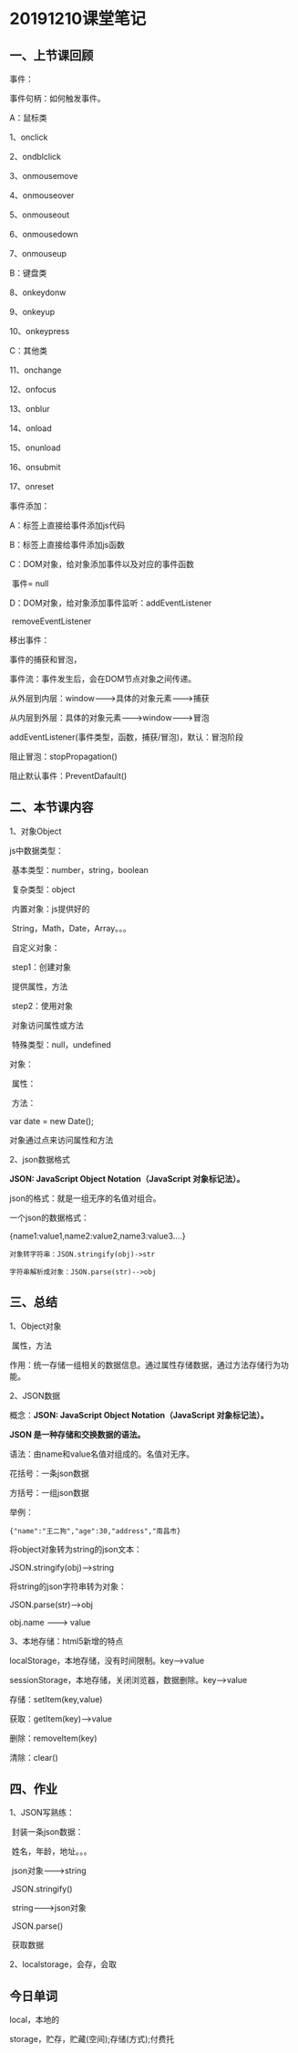 # 20191210课堂笔记

## 一、上节课回顾

事件：

事件句柄：如何触发事件。

A：鼠标类

1、onclick

2、ondblclick

3、onmousemove

4、onmouseover

5、onmouseout

6、onmousedown

7、onmouseup

B：键盘类

8、onkeydonw

9、onkeyup

10、onkeypress

C：其他类

11、onchange

12、onfocus

13、onblur

14、onload

15、onunload

16、onsubmit

17、onreset



事件添加：

A：标签上直接给事件添加js代码

B：标签上直接给事件添加js函数

C：DOM对象，给对象添加事件以及对应的事件函数

​	事件= null

D：DOM对象，给对象添加事件监听：addEventListener

​	removeEventListener

移出事件：



事件的捕获和冒泡，

事件流：事件发生后，会在DOM节点对象之间传递。

从外层到内层：window--->具体的对象元素--->捕获

从内层到外层：具体的对象元素--->window--->冒泡



addEventListener(事件类型，函数，捕获/冒泡)，默认：冒泡阶段

阻止冒泡：stopPropagation()

阻止默认事件：PreventDafault()





## 二、本节课内容

1、对象Object

js中数据类型：

​	基本类型：number，string，boolean

​	复杂类型：object

​		内置对象：js提供好的

​			String，Math，Date，Array。。。

​		自定义对象：

​			step1：创建对象

​					提供属性，方法

​			step2：使用对象

​					对象访问属性或方法

​	特殊类型：null，undefined



对象：

​	属性：

​	方法：

var date = new Date();

对象通过点来访问属性和方法



2、json数据格式

**JSON: JavaScript Object Notation（JavaScript 对象标记法）。**

json的格式：就是一组无序的名值对组合。

一个json的数据格式：

{name1:value1,name2:value2,name3:value3....}





	对象转字符串：JSON.stringify(obj)->str
	
	字符串解析成对象：JSON.parse(str)-->obj



## 三、总结

1、Object对象

​	属性，方法

作用：统一存储一组相关的数据信息。通过属性存储数据，通过方法存储行为功能。

2、JSON数据

概念：**JSON: JavaScript Object Notation（JavaScript 对象标记法）。**

**JSON 是一种存储和交换数据的语法。**



语法：由name和value名值对组成的。名值对无序。

花括号：一条json数据

方括号：一组json数据

举例：

```
{"name":"王二狗","age":30,"address","南昌市}
```

将object对象转为string的json文本：

JSON.stringify(obj)-->string

将string的json字符串转为对象：

JSON.parse(str)-->obj



obj.name ---> value

3、本地存储：html5新增的特点

localStorage，本地存储，没有时间限制。key-->value

sessionStorage，本地存储，关闭浏览器，数据删除。key-->value

存储：setItem(key,value)

获取：getItem(key)-->value

删除：removeItem(key)

清除：clear()



## 四、作业

1、JSON写熟练：

​	封装一条json数据：

​		姓名，年龄，地址。。。

​	json对象--->string

​		JSON.stringify()



​	string--->json对象

​		JSON.parse()

​	获取数据

2、localstorage，会存，会取

## 今日单词

local，本地的

storage，贮存，贮藏(空间);存储(方式);付费托